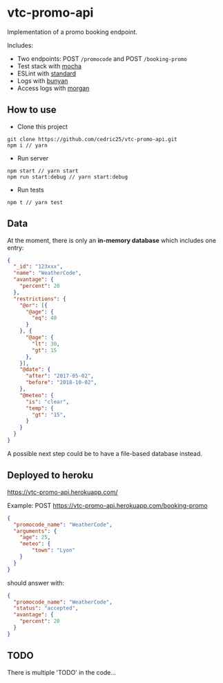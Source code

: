 # vtc-promo-api

Implementation of a promo booking endpoint.

Includes:
 - Two endpoints: POST `/promocode` and POST `/booking-promo`
 - Test stack with [mocha](https://mochajs.org/#synchronous-code)
 - ESLint with [standard](https://standardjs.com/)
 - Logs with [bunyan](https://github.com/trentm/node-bunyan)
 - Access logs with [morgan](https://github.com/expressjs/morgan)

## How to use

 - Clone this project
```
git clone https://github.com/cedric25/vtc-promo-api.git
npm i // yarn
```

 - Run server
```
npm start // yarn start
npm run start:debug // yarn start:debug
```

 - Run tests
```
npm t // yarn test
```

## Data

At the moment, there is only an **in-memory database** which includes one entry:
```json
{
  "_id": "123xxx",
  "name": "WeatherCode",
  "avantage": {
    "percent": 20
  },
  "restrictions": {
    "@or": [{
      "@age": {
        "eq": 40
      }
    }, {
      "@age": {
        "lt": 30,
        "gt": 15
      },
    }],
    "@date": {
      "after": "2017-05-02",
      "before": "2018-10-02",
    },
    "@meteo": {
      "is": "clear",
      "temp": {
        "gt": "15",
      }
    }
  }
}
```

A possible next step could be to have a file-based database instead.

## Deployed to heroku

https://vtc-promo-api.herokuapp.com/

Example:
POST https://vtc-promo-api.herokuapp.com/booking-promo
```json
{
  "promocode_name": "WeatherCode",
  "arguments": {
    "age": 25,
    "meteo": {
    	"town": "Lyon"
    }
  }
}
```

should answer with:

```json
{
  "promocode_name": "WeatherCode",
  "status": "accepted",
  "avantage": {
    "percent": 20
  }
}
```

## TODO

There is multiple 'TODO' in the code...

